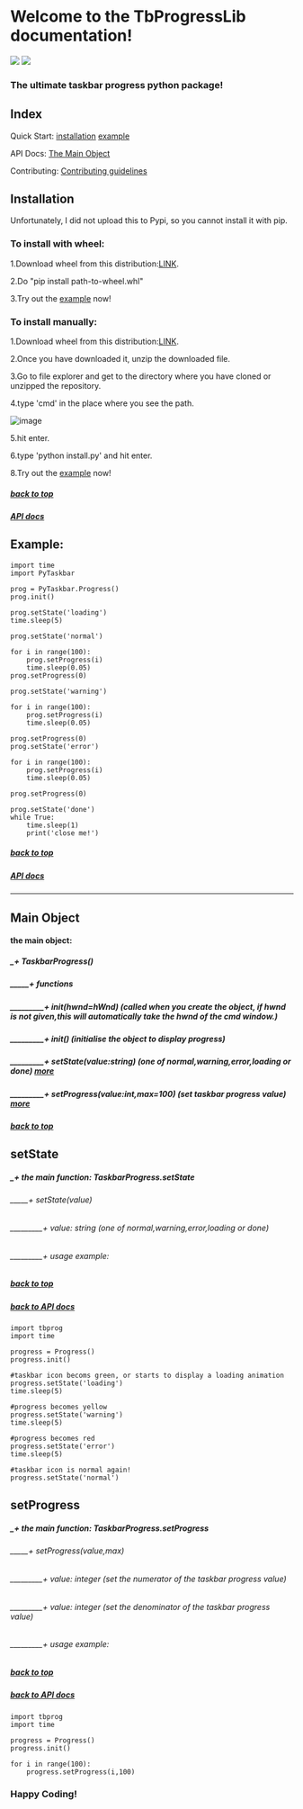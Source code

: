 # Welcome to the TbProgressLib documentation!
![](https://img.shields.io/github/downloads/somePythonProgrammer/PyTaskbar/total)
![](https://img.shields.io/github/license/somePythonProgrammer/PyTaskbar)

### The ultimate taskbar progress python package!

<A name='index'></A>

## Index
Quick Start:
    [installation](#docs_install)
    [example](#docs_example)
    
API Docs: [The Main Object](#main_object)

Contributing: [Contributing guidelines](https://github.com/somePythonProgrammer/PyTaskbar/blob/main/CONTRIBUTING.md)

<A name='docs_install'></A>

## **Installation**

Unfortunately, I did not upload this to Pypi, so you cannot install it with pip.

### To install with wheel:

1.Download wheel from this distribution:[LINK](https://github.com/somePythonProgrammer/PyTaskbar/releases/tag/0.0.1).

2.Do "pip install path-to-wheel.whl"

3.Try out the [example](#docs_example) now!

### To install manually:
1.Download wheel from this distribution:[LINK](https://github.com/somePythonProgrammer/PyTaskbar/releases/tag/0.0.1).

2.Once you have downloaded it, unzip the downloaded file.

3.Go to file explorer and get to the directory where you have cloned or unzipped the repository.

4.type 'cmd' in the place where you see the path.

![image](https://user-images.githubusercontent.com/74598401/119104885-69c01e80-ba3a-11eb-9c24-45eaf4bab5bf.png)

5.hit enter.

6.type 'python install.py' and hit enter.

8.Try out the [example](#docs_example) now!

##### [back to top](#index)
##### [API docs](#main_object)

<A name='docs_example'></A>

## Example:

    import time
    import PyTaskbar

    prog = PyTaskbar.Progress()
    prog.init()

    prog.setState('loading')
    time.sleep(5)

    prog.setState('normal')

    for i in range(100):
        prog.setProgress(i)
        time.sleep(0.05)
    prog.setProgress(0)

    prog.setState('warning')

    for i in range(100):
        prog.setProgress(i)
        time.sleep(0.05)

    prog.setProgress(0)
    prog.setState('error')

    for i in range(100):
        prog.setProgress(i)
        time.sleep(0.05)

    prog.setProgress(0)

    prog.setState('done')
    while True:
        time.sleep(1)
        print('close me!')
    
##### [back to top](#index)
##### [API docs](#main_object)

<HR>
<A name='main_object'></A>

## Main Object 
#### the main object:
##### _+ TaskbarProgress()
##### _____+ functions
##### _________+ __init__(hwnd=hWnd) (called when you create the object, if hwnd is not given,this will automatically take the hwnd of the cmd window.)
##### _________+ init() (initialise the object to display progress)
##### _________+ setState(value:string) (one of normal,warning,error,loading or done) [more](#setState)
##### _________+ setProgress(value:int,max=100) (set taskbar progress value) [more](#setProgress)
##### [back to top](#index)

## setState
##### _+ the main function: TaskbarProgress.setState

###### _____+ setState(value)
###### _________+ value: string (one of normal,warning,error,loading or done)
###### _________+ usage example:
##### [back to top](#index)
##### [back to API docs](#main_object)

    import tbprog
    import time
    
    progress = Progress()
    progress.init()
    
    #taskbar icon becoms green, or starts to display a loading animation
    progress.setState('loading')
    time.sleep(5)
    
    #progress becomes yellow
    progress.setState('warning')
    time.sleep(5)
    
    #progress becomes red
    progress.setState('error')
    time.sleep(5)
    
    #taskbar icon is normal again!
    progress.setState('normal')

## setProgress
##### _+ the main function: TaskbarProgress.setProgress

###### _____+ setProgress(value,max)
###### _________+ value: integer (set the numerator of the taskbar progress value)
###### _________+ value: integer (set the denominator of the taskbar progress value)
###### _________+ usage example:
##### [back to top](#index)
##### [back to API docs](#main_object)

    import tbprog
    import time
    
    progress = Progress()
    progress.init()
    
    for i in range(100):
        progress.setProgress(i,100)
        
### Happy Coding!
